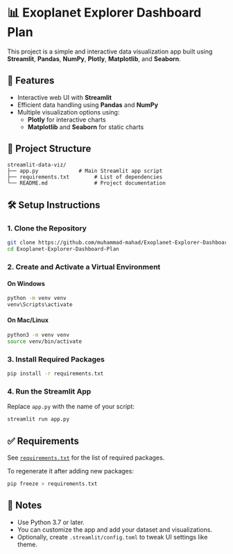 # 📊 Exoplanet Explorer Dashboard Plan

This project is a simple and interactive data visualization app built using **Streamlit**, **Pandas**, **NumPy**, **Plotly**, **Matplotlib**, and **Seaborn**.

## 🚀 Features

- Interactive web UI with **Streamlit**
- Efficient data handling using **Pandas** and **NumPy**
- Multiple visualization options using:
  - **Plotly** for interactive charts
  - **Matplotlib** and **Seaborn** for static charts

## 📁 Project Structure

```
streamlit-data-viz/
├── app.py             # Main Streamlit app script
├── requirements.txt        # List of dependencies
└── README.md               # Project documentation
```

## 🛠️ Setup Instructions

### 1. Clone the Repository

```bash
git clone https://github.com/muhammad-mahad/Exoplanet-Explorer-Dashboard-Plan.git
cd Exoplanet-Explorer-Dashboard-Plan
```

### 2. Create and Activate a Virtual Environment

#### On Windows

```bash
python -m venv venv
venv\Scripts\activate
```

#### On Mac/Linux

```bash
python3 -m venv venv
source venv/bin/activate
```

### 3. Install Required Packages

```bash
pip install -r requirements.txt
```

### 4. Run the Streamlit App

Replace `app.py` with the name of your script:

```bash
streamlit run app.py
```

## ✅ Requirements

See [`requirements.txt`](./requirements.txt) for the list of required packages.

To regenerate it after adding new packages:

```bash
pip freeze > requirements.txt
```

## 📌 Notes

- Use Python 3.7 or later.
- You can customize the app and add your dataset and visualizations.
- Optionally, create `.streamlit/config.toml` to tweak UI settings like theme.
